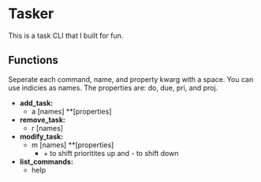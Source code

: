 # Tasker

This is a task CLI that I built for fun.

## Functions
Seperate each command, name, and property kwarg with a space. You can use indicies as names. The properties are: do, due, pri, and proj.

- **add_task:**
    - a \[names] \*\*\[properties]
- **remove_task:**
    - r \[names]
- **modify_task:**
    - m \[names] \*\*\[properties]
        - \+ to shift prioritites up and - to shift down
- **list_commands:**
    - help
